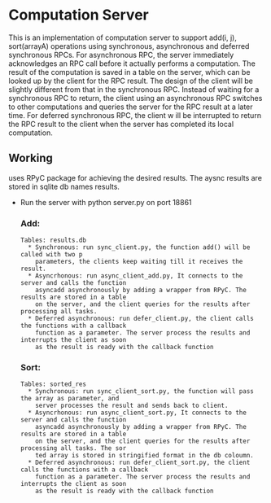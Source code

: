 # Computation Server

This is an implementation of computation server to support add(i, j), sort(arrayA) operations using synchronous, asynchronous and deferred synchronous RPCs.
For asynchronous RPC, the server immediately acknowledges an RPC call before it actually performs a computation.
The result of the computation is saved in a table on the server, which can be looked up by the client for the RPC result.
The design of the client will be slightly different from that in the synchronous RPC.
Instead of waiting for a synchronous RPC to return, the client using an asynchronous RPC switches to other computations and queries the server for the RPC result at a later time. 
For deferred synchronous RPC, the client w ill be interrupted to return the RPC result to the client when the server has completed its local computation.  

## Working

uses RPyC package for achieving the desired results.
The aysnc results are stored in sqlite db names results.

* Run the server with python server.py on port 18861
  ### Add:
      Tables: results.db
        * Synchronous: run sync_client.py, the function add() will be called with two p
          parameters, the clients keep waiting till it receives the result.
        * Asyncrhonous: run async_client_add.py, It connects to the server and calls the function
          asyncadd asynchronously by adding a wrapper from RPyC. The results are stored in a table
          on the server, and the client queries for the results after processing all tasks.
        * Deferred asynchronous: run defer_client.py, the client calls the functions with a callback 
          function as a parameter. The server process the results and interrupts the client as soon 
          as the result is ready with the callback function
  ### Sort:
      Tables: sorted_res
        * Synchronous: run sync_client_sort.py, the function will pass the array as parameter, and 
          server processes the result and sends back to client.
        * Asyncrhonous: run async_client_sort.py, It connects to the server and calls the function
          asyncadd asynchronously by adding a wrapper from RPyC. The results are stored in a table
          on the server, and the client queries for the results after processing all tasks. The sor
          ted array is stored in stringified format in the db coloumn.
        * Deferred asynchronous: run defer_client_sort.py, the client calls the functions with a callback 
          function as a parameter. The server process the results and interrupts the client as soon 
          as the result is ready with the callback function


